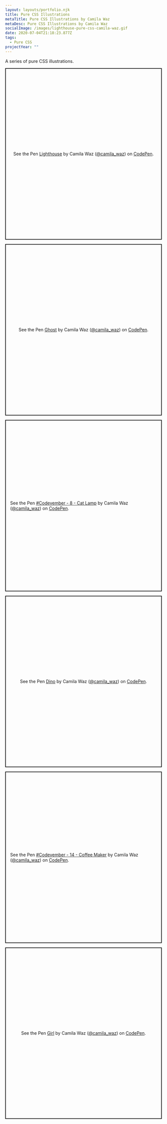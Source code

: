 ```yaml
---
layout: layouts/portfolio.njk
title: Pure CSS Illustrations
metaTitle: Pure CSS Illustrations by Camila Waz
metaDesc: Pure CSS Illustrations by Camila Waz
socialImage: /images/lighthouse-pure-css-camila-waz.gif
date: 2020-07-04T21:18:23.877Z
tags:
  - Pure CSS
projectYear: ""
---
```

A series of pure CSS illustrations.

<p class="codepen" data-height="550" data-theme-id="light" data-default-tab="result" data-user="camila_waz" data-slug-hash="GdpNWd" style="height: 550px; box-sizing: border-box; display: flex; align-items: center; justify-content: center; border: 2px solid; margin: 1em 0; padding: 1em;" data-pen-title="Lighthouse">
  <span>See the Pen <a href="https://codepen.io/camila_waz/pen/GdpNWd">
  Lighthouse</a> by Camila Waz (<a href="https://codepen.io/camila_waz">@camila_waz</a>)
  on <a href="https://codepen.io">CodePen</a>.</span>
</p>
<script async src="https://static.codepen.io/assets/embed/ei.js"></script>

<p class="codepen" data-height="550" data-theme-id="light" data-default-tab="result" data-user="camila_waz" data-slug-hash="MWWmbVv" style="height: 550px; box-sizing: border-box; display: flex; align-items: center; justify-content: center; border: 2px solid; margin: 1em 0; padding: 1em;" data-pen-title="Ghost">
  <span>See the Pen <a href="https://codepen.io/camila_waz/pen/MWWmbVv">
  Ghost</a> by Camila Waz (<a href="https://codepen.io/camila_waz">@camila_waz</a>)
  on <a href="https://codepen.io">CodePen</a>.</span>
</p>
<script async src="https://static.codepen.io/assets/embed/ei.js"></script>


<p class="codepen" data-height="550" data-theme-id="light" data-default-tab="result" data-user="camila_waz" data-slug-hash="RqaMpj" style="height: 550px; box-sizing: border-box; display: flex; align-items: center; justify-content: center; border: 2px solid; margin: 1em 0; padding: 1em;" data-pen-title="#Codevember - 8 - Cat Lamp">
  <span>See the Pen <a href="https://codepen.io/camila_waz/pen/RqaMpj">
  #Codevember - 8 - Cat Lamp</a> by Camila Waz (<a href="https://codepen.io/camila_waz">@camila_waz</a>)
  on <a href="https://codepen.io">CodePen</a>.</span>
</p>
<script async src="https://static.codepen.io/assets/embed/ei.js"></script>

<p class="codepen" data-height="550" data-theme-id="light" data-default-tab="result" data-user="camila_waz" data-slug-hash="qBBoWQB" style="height: 550px; box-sizing: border-box; display: flex; align-items: center; justify-content: center; border: 2px solid; margin: 1em 0; padding: 1em;" data-pen-title="Dino">
  <span>See the Pen <a href="https://codepen.io/camila_waz/pen/qBBoWQB">
  Dino</a> by Camila Waz (<a href="https://codepen.io/camila_waz">@camila_waz</a>)
  on <a href="https://codepen.io">CodePen</a>.</span>
</p>
<script async src="https://static.codepen.io/assets/embed/ei.js"></script>

<p class="codepen" data-height="550" data-theme-id="light" data-default-tab="result" data-user="camila_waz" data-slug-hash="OapEPE" style="height: 550px; box-sizing: border-box; display: flex; align-items: center; justify-content: center; border: 2px solid; margin: 1em 0; padding: 1em;" data-pen-title="#Codevember - 14 - Coffee Maker">
  <span>See the Pen <a href="https://codepen.io/camila_waz/pen/OapEPE">
  #Codevember - 14 - Coffee Maker</a> by Camila Waz (<a href="https://codepen.io/camila_waz">@camila_waz</a>)
  on <a href="https://codepen.io">CodePen</a>.</span>
</p>
<script async src="https://static.codepen.io/assets/embed/ei.js"></script>


<p class="codepen" data-height="550" data-theme-id="light" data-default-tab="result" data-user="camila_waz" data-slug-hash="jzgRxW" style="height: 550px; box-sizing: border-box; display: flex; align-items: center; justify-content: center; border: 2px solid; margin: 1em 0; padding: 1em;" data-pen-title="Girl">
  <span>See the Pen <a href="https://codepen.io/camila_waz/pen/jzgRxW">
  Girl</a> by Camila Waz (<a href="https://codepen.io/camila_waz">@camila_waz</a>)
  on <a href="https://codepen.io">CodePen</a>.</span>
</p>
<script async src="https://static.codepen.io/assets/embed/ei.js"></script>

